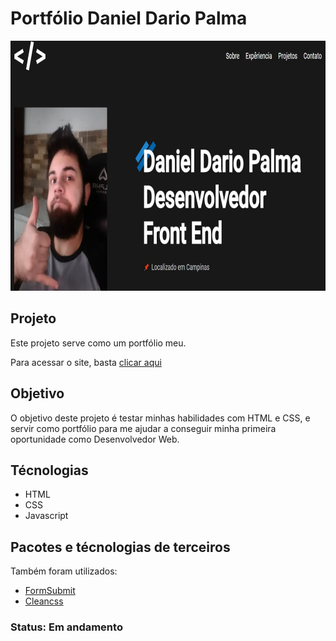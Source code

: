 # Portfólio Daniel Dario Palma

<img src="./assets/portfolio.jpg" width="800" height="400"></img>

## Projeto

Este projeto serve como um portfólio meu.

Para acessar o site, basta [clicar aqui](https://danieldpalma.github.io/portfolio/)

## Objetivo

O objetivo deste projeto é testar minhas habilidades com HTML e CSS, e servir como portfólio para me ajudar a conseguir minha primeira oportunidade como Desenvolvedor Web.

## Técnologias

- HTML
- CSS
- Javascript

## Pacotes e técnologias de terceiros

Também foram utilizados:

- [FormSubmit](https://formsubmit.co/)
- [Cleancss](https://www.npmjs.com/package/clean-css-cli)

### Status: Em andamento
